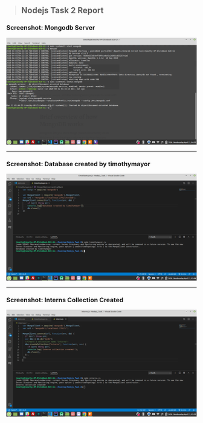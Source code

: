 > ## Nodejs Task 2 Report

### Screenshot: Mongodb Server
![](screenshots/mongodb_server.png)

---

### Screenshot: Database created by timothymayor
![](screenshots/database_created.png)

___ 

### Screenshot: Interns Collection Created
![](screenshots/collection_created.png)



